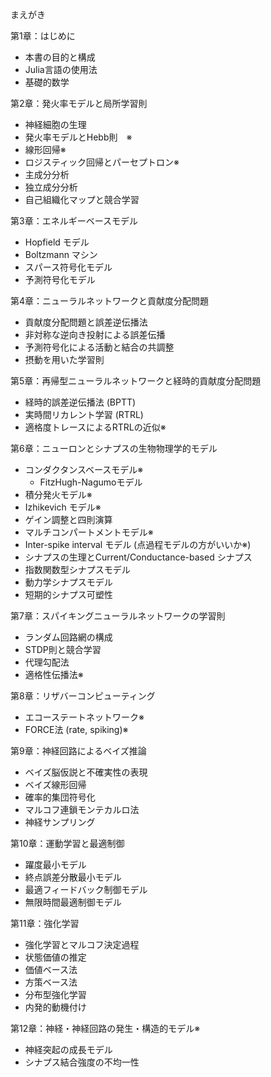 まえがき

第1章：はじめに
- 本書の目的と構成
- Julia言語の使用法
- 基礎的数学

第2章：発火率モデルと局所学習則
- 神経細胞の生理
- 発火率モデルとHebb則　※
- 線形回帰※
- ロジスティック回帰とパーセプトロン※
- 主成分分析
- 独立成分分析
- 自己組織化マップと競合学習

第3章：エネルギーベースモデル
- Hopfield モデル
- Boltzmann マシン
- スパース符号化モデル
- 予測符号化モデル

第4章：ニューラルネットワークと貢献度分配問題
- 貢献度分配問題と誤差逆伝播法
- 非対称な逆向き投射による誤差伝播
- 予測符号化による活動と結合の共調整
- 摂動を用いた学習則

第5章：再帰型ニューラルネットワークと経時的貢献度分配問題
- 経時的誤差逆伝播法 (BPTT)
- 実時間リカレント学習 (RTRL)
- 適格度トレースによるRTRLの近似※

第6章：ニューロンとシナプスの生物物理学的モデル
- コンダクタンスベースモデル※
  - FitzHugh-Nagumoモデル
- 積分発火モデル※
- Izhikevich モデル※
- ゲイン調整と四則演算
- マルチコンパートメントモデル※
- Inter-spike interval モデル (点過程モデルの方がいいか※)
- シナプスの生理とCurrent/Conductance-based シナプス
- 指数関数型シナプスモデル
- 動力学シナプスモデル
- 短期的シナプス可塑性

第7章：スパイキングニューラルネットワークの学習則
- ランダム回路網の構成
- STDP則と競合学習
- 代理勾配法
- 適格性伝播法※

第8章：リザバーコンピューティング
- エコーステートネットワーク※
- FORCE法 (rate, spiking)※

第9章：神経回路によるベイズ推論
- ベイズ脳仮説と不確実性の表現
- ベイズ線形回帰
- 確率的集団符号化
- マルコフ連鎖モンテカルロ法
- 神経サンプリング

第10章：運動学習と最適制御
- 躍度最小モデル
- 終点誤差分散最小モデル
- 最適フィードバック制御モデル
- 無限時間最適制御モデル

第11章：強化学習
- 強化学習とマルコフ決定過程
- 状態価値の推定
- 価値ベース法
- 方策ベース法
- 分布型強化学習
- 内発的動機付け

第12章：神経・神経回路の発生・構造的モデル※
- 神経突起の成長モデル
- シナプス結合強度の不均一性